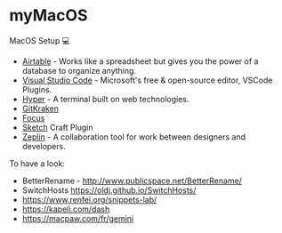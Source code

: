 # myMacOS
MacOS Setup 💻
- [Airtable](https://airtable.com/) - Works like a spreadsheet but gives you the power of a database to organize anything.
- [Visual Studio Code](https://github.com/Microsoft/vscode) - Microsoft's free & open-source editor, VSCode Plugins.
- [Hyper](https://github.com/zeit/hyper) - A terminal built on web technologies.
- [GitKraken](https://www.gitkraken.com/)
- [Focus](https://heyfocus.com/)
- [Sketch](https://www.sketchapp.com/) Craft Plugin
- [Zeplin](https://www.zeplin.io/) - A collaboration tool for work between designers and developers.

To have a look:
- BetterRename - http://www.publicspace.net/BetterRename/
- SwitchHosts https://oldj.github.io/SwitchHosts/
- https://www.renfei.org/snippets-lab/
- https://kapeli.com/dash
- https://macpaw.com/fr/gemini
